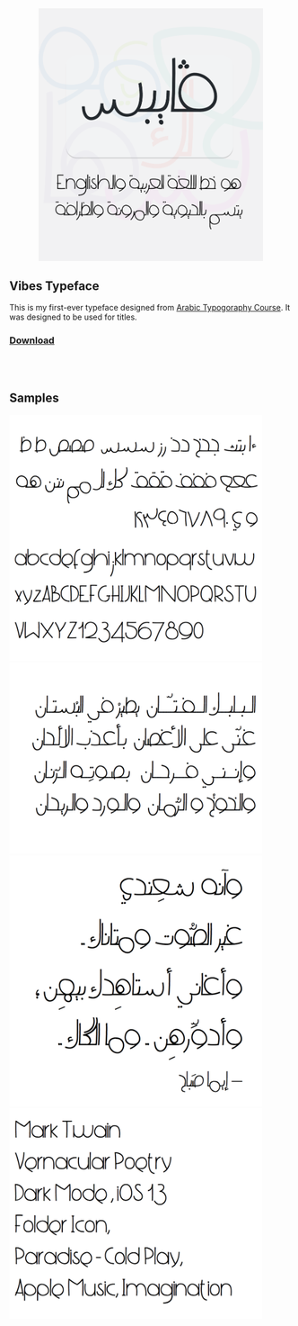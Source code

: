 <center>
	<img src="art/vibes-poster-white-square-2.png" width="400" alt="Vibes Typeface"/>
</center>


## Vibes Typeface

This is my first-ever typeface designed from [Arabic Typogoraphy Course](http://arabictype.com/courses/course-spring-2019/).
It was designed to be used for titles.

### [Download](https://raw.githubusercontent.com/bluemix/vibes-typeface/master/vibes-typeface.glyphs)


<br><br>
## Samples

<img src="art/alphabets-v1.0.png" width="450" alt="Vibes Typeface Alphabets"/>
<img src="art/البلبل-الفتان-v1.0.png" width="450" alt="Vibes Typeface Arabic Sample"/>
<img src="art/vernacular-poetry-v1.0.png" width="450" alt="Vibes Typeface Vernacular Poetry Sample"/>
<img src="art/en-samples-v1.0.png" width="450" alt="Vibes Typeface English Samples"/>

